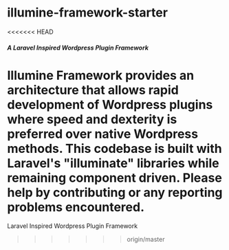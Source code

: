 # illumine-framework-starter
<<<<<<< HEAD
##### A Laravel Inspired Wordpress Plugin Framework 

Illumine Framework provides an architecture that allows rapid development of Wordpress plugins where speed and dexterity is preferred over native Wordpress methods. This codebase is built with Laravel's "illuminate" libraries while remaining component driven.  Please help by contributing or any reporting problems encountered.
=======
Laravel Inspired Wordpress Plugin Framework 
>>>>>>> origin/master
